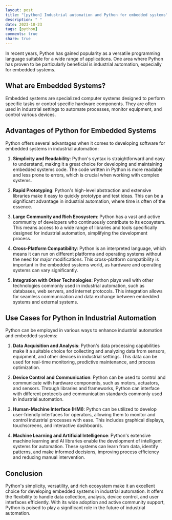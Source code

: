 ```yaml
---
layout: post
title: "[python] Industrial automation and Python for embedded systems"
description: " "
date: 2023-10-23
tags: [python]
comments: true
share: true
---
```


In recent years, Python has gained popularity as a versatile programming language suitable for a wide range of applications. One area where Python has proven to be particularly beneficial is industrial automation, especially for embedded systems.

## What are Embedded Systems?

Embedded systems are specialized computer systems designed to perform specific tasks or control specific hardware components. They are often used in industrial settings to automate processes, monitor equipment, and control various devices.

## Advantages of Python for Embedded Systems

Python offers several advantages when it comes to developing software for embedded systems in industrial automation:

1. **Simplicity and Readability**: Python's syntax is straightforward and easy to understand, making it a great choice for developing and maintaining embedded systems code. The code written in Python is more readable and less prone to errors, which is crucial when working with complex systems.

2. **Rapid Prototyping**: Python's high-level abstraction and extensive libraries make it easy to quickly prototype and test ideas. This can be a significant advantage in industrial automation, where time is often of the essence.

3. **Large Community and Rich Ecosystem**: Python has a vast and active community of developers who continuously contribute to its ecosystem. This means access to a wide range of libraries and tools specifically designed for industrial automation, simplifying the development process.

4. **Cross-Platform Compatibility**: Python is an interpreted language, which means it can run on different platforms and operating systems without the need for major modifications. This cross-platform compatibility is important in the embedded systems world, as hardware and operating systems can vary significantly.

5. **Integration with Other Technologies**: Python plays well with other technologies commonly used in industrial automation, such as databases, web servers, and internet protocols. This integration allows for seamless communication and data exchange between embedded systems and external systems.

## Use Cases for Python in Industrial Automation

Python can be employed in various ways to enhance industrial automation and embedded systems:

1. **Data Acquisition and Analysis**: Python's data processing capabilities make it a suitable choice for collecting and analyzing data from sensors, equipment, and other devices in industrial settings. This data can be used for real-time monitoring, predictive maintenance, and process optimization.

2. **Device Control and Communication**: Python can be used to control and communicate with hardware components, such as motors, actuators, and sensors. Through libraries and frameworks, Python can interface with different protocols and communication standards commonly used in industrial automation.

3. **Human-Machine Interface (HMI)**: Python can be utilized to develop user-friendly interfaces for operators, allowing them to monitor and control industrial processes with ease. This includes graphical displays, touchscreens, and interactive dashboards.

4. **Machine Learning and Artificial Intelligence**: Python's extensive machine learning and AI libraries enable the development of intelligent systems for automation. These systems can learn from data, identify patterns, and make informed decisions, improving process efficiency and reducing manual intervention.

## Conclusion

Python's simplicity, versatility, and rich ecosystem make it an excellent choice for developing embedded systems in industrial automation. It offers the flexibility to handle data collection, analysis, device control, and user interfaces efficiently. With its wide adoption and active community support, Python is poised to play a significant role in the future of industrial automation.
